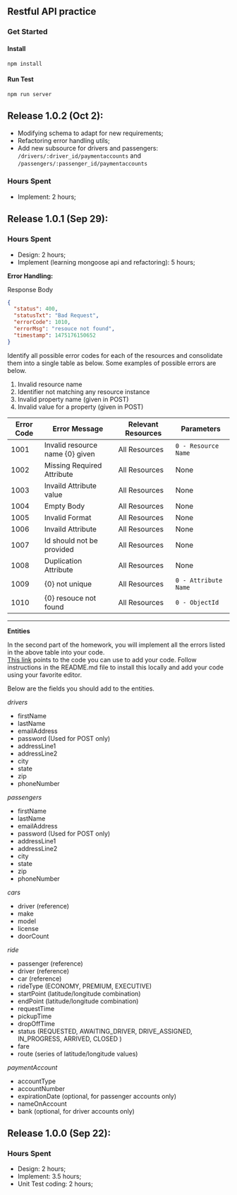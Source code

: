 ## Restful API practice

### Get Started

#### Install
```
npm install
```

#### Run Test
```
npm run server
```

## Release 1.0.2 (Oct 2):

- Modifying schema to adapt for new requirements;
- Refactoring error handling utils;
- Add new subsource for drivers and passengers: `/drivers/:driver_id/paymentaccounts` and `/passengers/:passenger_id/paymentaccounts`

### Hours Spent
- Implement: 2 hours;


## Release 1.0.1 (Sep 29):

### Hours Spent
- Design: 2 hours;
- Implement (learning mongoose api and refactoring): 5 hours;

**Error Handling:**

Response Body

```json
{
  "status": 400,
  "statusTxt": "Bad Request",
  "errorCode": 1010,
  "errorMsg": "resouce not found",
  "timestamp": 1475176150652
}
```

Identify all possible error codes for each of the resources and consolidate them into a single table as below. Some 
examples of possible errors are below.

1. Invalid resource name
2. Identifier not matching any resource instance
3. Invalid property name (given in POST)
4. Invalid value for a property (given in POST)


Error Code  | Error Message    | Relevant Resources  | Parameters
----------- | ----------|------------ |-----
1001  | Invalid resource name {0} given  | All Resources  | `0 - Resource Name`
1002 | Missing Required Attribute | All Resources | None
1003 | Invaild Attribute value | All Resources | None
1004 | Empty Body | All Resources | None
1005 | Invalid Format | All Resources | None
1006 | Invaild Attribute | All Resources | None
1007 | Id should not be provided | All Resources | None
1008 | Duplication Attribute | All Resources | None
1009 | {0} not unique | All Resources | `0 - Attribute Name`
1010 | {0} resouce not found | All Resources | `0 - ObjectId`

----

**Entities**

In the second part of the homework, you will implement all the errors listed in the above table into your code.  
[This link](https://bitbucket.org/appcmusv/transportation-express-api) points to the code you can use to add your code.
Follow instructions in the README.md file to install this locally and add your code using your favorite editor.

Below are the fields you should add to the entities. 

_drivers_

- firstName
- lastName
- emailAddress
- password (Used for POST only)
- addressLine1
- addressLine2
- city
- state
- zip
- phoneNumber

_passengers_

- firstName
- lastName
- emailAddress
- password (Used for POST only)
- addressLine1
- addressLine2
- city
- state
- zip
- phoneNumber

_cars_

- driver (reference)
- make
- model
- license
- doorCount

_ride_

- passenger (reference)
- driver (reference)
- car (reference)
- rideType (ECONOMY, PREMIUM, EXECUTIVE)
- startPoint  (latitude/longitude combination)
- endPoint (latitude/longitude combination)
- requestTime
- pickupTime
- dropOffTime
- status (REQUESTED, AWAITING_DRIVER, DRIVE_ASSIGNED, IN_PROGRESS, ARRIVED, CLOSED )
- fare
- route (series of latitude/longitude values)

_paymentAccount_

- accountType
- accountNumber
- expirationDate (optional, for passenger accounts only)
- nameOnAccount
- bank (optional, for driver accounts only)

## Release 1.0.0 (Sep 22):

### Hours Spent
- Design: 2 hours;
- Implement: 3.5 hours;
- Unit Test coding: 2 hours;
